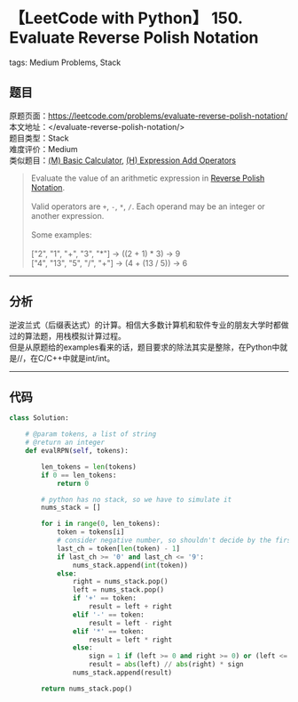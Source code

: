 # 【LeetCode with Python】 150. Evaluate Reverse Polish Notation
tags: Medium Problems, Stack

## 题目
原题页面：<https://leetcode.com/problems/evaluate-reverse-polish-notation/><br/>
本文地址：<<leetcode-with-python-domain>/evaluate-reverse-polish-notation/><br/>
题目类型：Stack<br/>
难度评价：Medium<br/>
类似题目：[(M) Basic Calculator](/basic-calculator/), [(H) Expression Add Operators](/expression-add-operators/)<br/>

> Evaluate the value of an arithmetic expression in [Reverse Polish Notation](http://en.wikipedia.org/wiki/Reverse_Polish_notation).<br/>
><br/>
> Valid operators are `+`, `-`, `*`, `/`. Each operand may be an integer or another expression.<br/>
><br/>
> Some examples:<br/>
><br/>
>       ["2", "1", "+", "3", "*"] -> ((2 + 1) * 3) -> 9<br/>
>       ["4", "13", "5", "/", "+"] -> (4 + (13 / 5)) -> 6<br/>

<!-- more -->

---
## 分析
逆波兰式（后缀表达式）的计算。相信大多数计算机和软件专业的朋友大学时都做过的算法题，用栈模拟计算过程。<br/>
但是从原题给的examples看来的话，题目要求的除法其实是整除，在Python中就是//，在C/C++中就是int/int。<br/>

---
## 代码
``` python
class Solution:

    # @param tokens, a list of string
    # @return an integer
    def evalRPN(self, tokens):

        len_tokens = len(tokens)
        if 0 == len_tokens:
            return 0

        # python has no stack, so we have to simulate it
        nums_stack = []

        for i in range(0, len_tokens):
            token = tokens[i]
            # consider negative number, so shouldn't decide by the first char, but last char
            last_ch = token[len(token) - 1]
            if last_ch >= '0' and last_ch <= '9':
                nums_stack.append(int(token))
            else:
                right = nums_stack.pop()
                left = nums_stack.pop()
                if '+' == token:
                    result = left + right
                elif '-' == token:
                    result = left - right
                elif '*' == token:
                    result = left * right
                else:
                    sign = 1 if (left >= 0 and right >= 0) or (left <= 0 and right <= 0) else -1
                    result = abs(left) // abs(right) * sign
                nums_stack.append(result)

        return nums_stack.pop()
```
